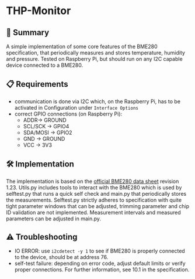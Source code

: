 # THP-Monitor 


## 📜 Summary
A simple implementation of some core features of the BME280 specification, that periodically measures and stores temperature, humidity and pressure. Tested on Raspberry Pi, but should run on any I2C capable device connected to a BME280.

## 📋 Requirements
* communication is done via I2C which, on the Raspberry Pi, has to be activated in Configuration under `Interface Options`
* correct GPIO connections (on Raspberry Pi):
  * ADDR-> GROUND
  * SCL/SCK -> GPIO4
  * SDA/MOSI -> GPIO2
  * GND -> GROUND
  * VCC -> 3V3

## 🛠️ Implementation
The implementation is based on the [official BME280 data sheet](https://www.bosch-sensortec.com/products/environmental-sensors/humidity-sensors-bme280/#documents) revision 1.23. Utils.py includes tools to interact with the BME280 which is used by selftest.py that runs a quick self check and main.py that periodically stores the measurements. Selftest.py strictly adheres to specification with quite tight parameter windows that can be adjusted, trimming parameter and chip ID validation are not implemented. Measurement intervals and measured parameters can be adjusted in main.py.

## ⚠️ Troubleshooting
* IO ERROR: use `i2cdetect -y 1` to see if BME280 is properly connected to the device, should be at address 76.
* self-test failure: depending on error code, adjust default limits or verify proper connections. For further information, see 10.1 in the specification.
